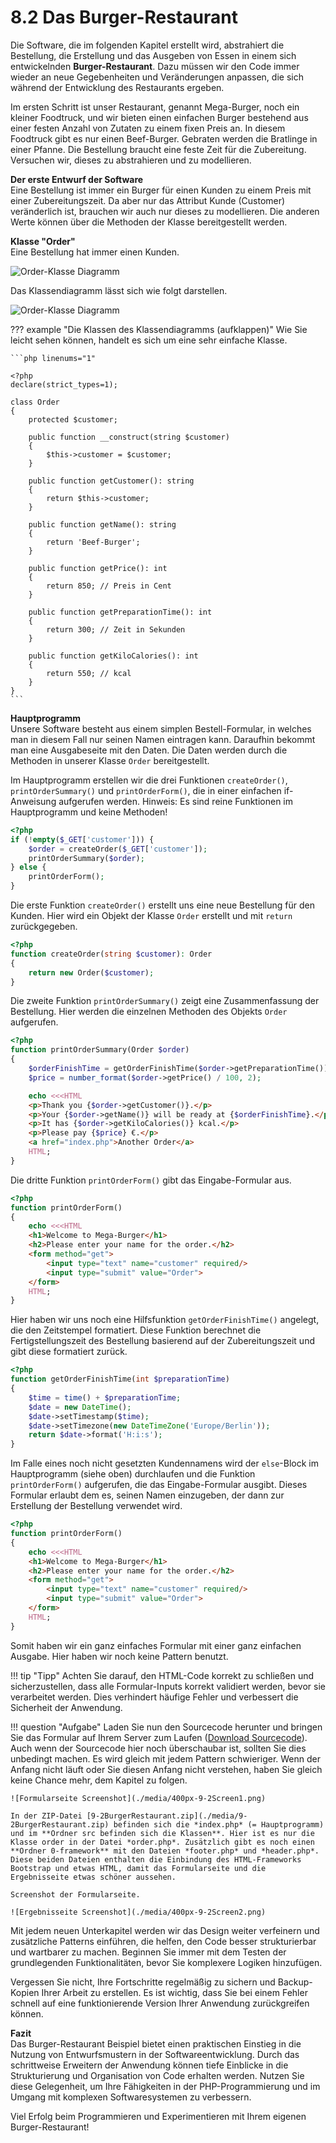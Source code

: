 # 8.2 Das Burger-Restaurant

Die Software, die im folgenden Kapitel erstellt wird, abstrahiert die Bestellung, die Erstellung und das Ausgeben von Essen in einem sich entwickelnden **Burger-Restaurant**. Dazu müssen wir den Code immer wieder an neue Gegebenheiten und Veränderungen anpassen, die sich während der Entwicklung des Restaurants ergeben.

Im ersten Schritt ist unser Restaurant, genannt Mega-Burger, noch ein kleiner Foodtruck, und wir bieten einen einfachen Burger bestehend aus einer festen Anzahl von Zutaten zu einem fixen Preis an. In diesem Foodtruck gibt es nur einen Beef-Burger. Gebraten werden die Bratlinge in einer Pfanne. Die Bestellung braucht eine feste Zeit für die Zubereitung. Versuchen wir, dieses zu abstrahieren und zu modellieren.

**Der erste Entwurf der Software**<br>
Eine Bestellung ist immer ein Burger für einen Kunden zu einem Preis mit einer Zubereitungszeit. Da aber nur das Attribut Kunde (Customer) veränderlich ist, brauchen wir auch nur dieses zu modellieren. Die anderen Werte können über die Methoden der Klasse bereitgestellt werden.

**Klasse "Order"**<br>
Eine Bestellung hat immer einen Kunden.

![Order-Klasse Diagramm](./media/Order.puml.png)

Das Klassendiagramm lässt sich wie folgt darstellen.

![Order-Klasse Diagramm](./media/OrderClass.puml.png)

??? example "Die Klassen des Klassendiagramms (aufklappen)"
    Wie Sie leicht sehen können, handelt es sich um eine sehr einfache Klasse. 
    
    ```php linenums="1"

    <?php
    declare(strict_types=1);

    class Order
    {
        protected $customer;

        public function __construct(string $customer)
        {
            $this->customer = $customer;
        }

        public function getCustomer(): string
        {
            return $this->customer;
        }

        public function getName(): string
        {
            return 'Beef-Burger';
        }

        public function getPrice(): int
        {
            return 850; // Preis in Cent
        }

        public function getPreparationTime(): int
        {
            return 300; // Zeit in Sekunden
        }

        public function getKiloCalories(): int
        {
            return 550; // kcal
        }
    }
    ```

**Hauptprogramm**<br>
Unsere Software besteht aus einem simplen Bestell-Formular, in welches man in diesem Fall nur seinen Namen eintragen kann. Daraufhin bekommt man eine Ausgabeseite mit den Daten. Die Daten werden durch die Methoden in unserer Klasse `Order` bereitgestellt.

Im Hauptprogramm erstellen wir die drei Funktionen `createOrder()`, `printOrderSummary()` und `printOrderForm()`, die in einer einfachen if-Anweisung aufgerufen werden. Hinweis: Es sind reine Funktionen im Hauptprogramm und keine Methoden!

```php linenums="1"
<?php
if (!empty($_GET['customer'])) {
    $order = createOrder($_GET['customer']);
    printOrderSummary($order);
} else {
    printOrderForm();
}
```

Die erste Funktion `createOrder()` erstellt uns eine neue Bestellung für den Kunden. Hier wird ein Objekt der Klasse `Order` erstellt und mit `return` zurückgegeben.

```php linenums="1"
<?php
function createOrder(string $customer): Order
{
    return new Order($customer);
}
```

Die zweite Funktion `printOrderSummary()` zeigt eine Zusammenfassung der Bestellung. Hier werden die einzelnen Methoden des Objekts `Order` aufgerufen.

```php linenums="1"
<?php
function printOrderSummary(Order $order)
{
    $orderFinishTime = getOrderFinishTime($order->getPreparationTime());
    $price = number_format($order->getPrice() / 100, 2);

    echo <<<HTML
    <p>Thank you {$order->getCustomer()}.</p>
    <p>Your {$order->getName()} will be ready at {$orderFinishTime}.</p>
    <p>It has {$order->getKiloCalories()} kcal.</p>
    <p>Please pay {$price} €.</p>
    <a href="index.php">Another Order</a>
    HTML;
}
```

Die dritte Funktion `printOrderForm()` gibt das Eingabe-Formular aus.

```php linenums="1"
<?php
function printOrderForm()
{
    echo <<<HTML
    <h1>Welcome to Mega-Burger</h1>
    <h2>Please enter your name for the order.</h2>
    <form method="get">
        <input type="text" name="customer" required/>
        <input type="submit" value="Order">
    </form>
    HTML;
}
```

Hier haben wir uns noch eine Hilfsfunktion `getOrderFinishTime()` angelegt, die den Zeitstempel formatiert. Diese Funktion berechnet die Fertigstellungszeit des Bestellung basierend auf der Zubereitungszeit und gibt diese formatiert zurück.

```php linenums="1"
<?php
function getOrderFinishTime(int $preparationTime)
{
    $time = time() + $preparationTime;
    $date = new DateTime();
    $date->setTimestamp($time);
    $date->setTimezone(new DateTimeZone('Europe/Berlin'));
    return $date->format('H:i:s');
}
```

Im Falle eines noch nicht gesetzten Kundennamens wird der `else`-Block im Hauptprogramm (siehe oben) durchlaufen und die Funktion `printOrderForm()` aufgerufen, die das Eingabe-Formular ausgibt. Dieses Formular erlaubt dem es, seinen Namen einzugeben, der dann zur Erstellung der Bestellung verwendet wird.


```php linenums="1"
<?php
function printOrderForm()
{
    echo <<<HTML
    <h1>Welcome to Mega-Burger</h1>
    <h2>Please enter your name for the order.</h2>
    <form method="get">
        <input type="text" name="customer" required/>
        <input type="submit" value="Order">
    </form>
    HTML;
}
```

Somit haben wir ein ganz einfaches Formular mit einer ganz einfachen Ausgabe. Hier haben wir noch keine Pattern benutzt.

!!! tip "Tipp"
    Achten Sie darauf, den HTML-Code korrekt zu schließen und sicherzustellen, dass alle Formular-Inputs korrekt validiert werden, bevor sie verarbeitet werden. Dies verhindert häufige Fehler und verbessert die Sicherheit der Anwendung.



!!! question "Aufgabe"
    Laden Sie nun den Sourcecode herunter und bringen Sie das Formular auf Ihrem Server zum Laufen ([Download Sourcecode](./media/9-2BurgerRestaurant.zip)). Auch wenn der Sourcecode hier noch überschaubar ist, sollten Sie dies unbedingt machen. Es wird gleich mit jedem Pattern schwieriger. Wenn der Anfang nicht läuft oder Sie diesen Anfang nicht verstehen, haben Sie gleich keine Chance mehr, dem Kapitel zu folgen.

    ![Formularseite Screenshot](./media/400px-9-2Screen1.png)

    In der ZIP-Datei [9-2BurgerRestaurant.zip](./media/9-2BurgerRestaurant.zip) befinden sich die *index.php* (= Hauptprogramm) und im **Ordner src befinden sich die Klassen**. Hier ist es nur die Klasse order in der Datei *order.php*. Zusätzlich gibt es noch einen **Ordner 0-framework** mit den Dateien *footer.php* und *header.php*. Diese beiden Dateien enthalten die Einbindung des HTML-Frameworks Bootstrap und etwas HTML, damit das Formularseite und die Ergebnisseite etwas schöner aussehen.

    Screenshot der Formularseite.  

    ![Ergebnisseite Screenshot](./media/400px-9-2Screen2.png)


Mit jedem neuen Unterkapitel werden wir das Design weiter verfeinern und zusätzliche Patterns einführen, die  helfen, den Code besser strukturierbar und wartbarer zu machen. Beginnen Sie immer mit dem Testen der grundlegenden Funktionalitäten, bevor Sie komplexere Logiken hinzufügen.

Vergessen Sie nicht, Ihre Fortschritte regelmäßig zu sichern und Backup-Kopien Ihrer Arbeit zu erstellen. Es ist wichtig, dass Sie bei einem Fehler schnell auf eine funktionierende Version Ihrer Anwendung zurückgreifen können.

**Fazit**<br>
Das Burger-Restaurant Beispiel bietet einen praktischen Einstieg in die Nutzung von Entwurfsmustern in der Softwareentwicklung. Durch das schrittweise Erweitern der Anwendung können tiefe Einblicke in die Strukturierung und Organisation von Code erhalten werden. Nutzen Sie diese Gelegenheit, um Ihre Fähigkeiten in der PHP-Programmierung und im Umgang mit komplexen Softwaresystemen zu verbessern.

Viel Erfolg beim Programmieren und Experimentieren mit Ihrem eigenen Burger-Restaurant!
